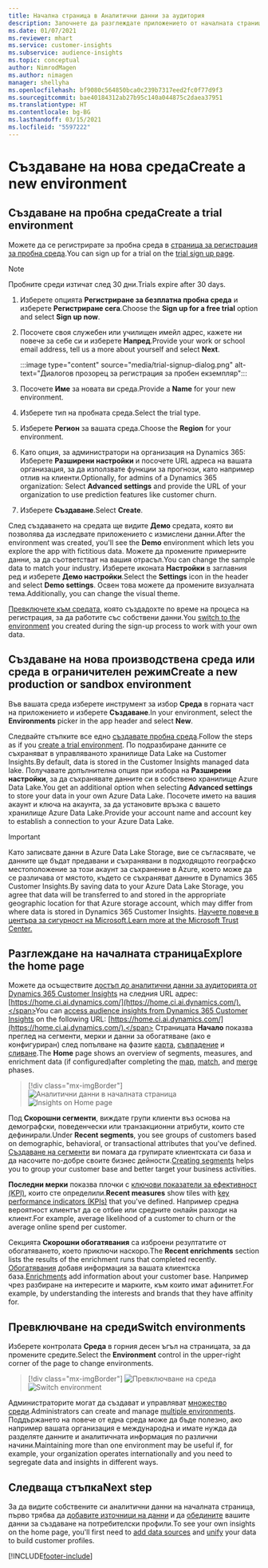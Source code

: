 ```yaml
---
title: Начална страница в Аналитични данни за аудитория
description: Започнете да разглеждате приложението от началната страница.
ms.date: 01/07/2021
ms.reviewer: mhart
ms.service: customer-insights
ms.subservice: audience-insights
ms.topic: conceptual
author: NimrodMagen
ms.author: nimagen
manager: shellyha
ms.openlocfilehash: bf9080c564850bca0c239b7317eed2fc0f77d9f3
ms.sourcegitcommit: bae40184312ab27b95c140a044875c2daea37951
ms.translationtype: HT
ms.contentlocale: bg-BG
ms.lasthandoff: 03/15/2021
ms.locfileid: "5597222"
---
```

# <a name="create-a-new-environment"></a><span data-ttu-id="a4225-103">Създаване на нова среда</span><span class="sxs-lookup"><span data-stu-id="a4225-103">Create a new environment</span></span>

## <a name="create-a-trial-environment"></a><span data-ttu-id="a4225-104">Създаване на пробна среда</span><span class="sxs-lookup"><span data-stu-id="a4225-104">Create a trial environment</span></span>

<span data-ttu-id="a4225-105">Можете да се регистрирате за пробна среда в [страница за регистрация за пробна среда](https://dynamics.microsoft.com/get-started/free-trial/?appname=customerinsights).</span><span class="sxs-lookup"><span data-stu-id="a4225-105">You can sign up for a trial on the [trial sign up page](https://dynamics.microsoft.com/get-started/free-trial/?appname=customerinsights).</span></span> 

> [!NOTE]
> <span data-ttu-id="a4225-106">Пробните среди изтичат след 30 дни.</span><span class="sxs-lookup"><span data-stu-id="a4225-106">Trials expire after 30 days.</span></span>

1. <span data-ttu-id="a4225-107">Изберете опцията **Регистриране за безплатна пробна среда** и изберете **Регистриране сега**.</span><span class="sxs-lookup"><span data-stu-id="a4225-107">Choose the **Sign up for a free trial** option and select **Sign up now**.</span></span>

1. <span data-ttu-id="a4225-108">Посочете своя служебен или училищен имейл адрес, кажете ни повече за себе си и изберете **Напред**.</span><span class="sxs-lookup"><span data-stu-id="a4225-108">Provide your work or school email address, tell us a more about yourself and select **Next**.</span></span>

   :::image type="content" source="media/trial-signup-dialog.png" alt-text="Диалогов прозорец за регистрация за пробен екземпляр":::

1. <span data-ttu-id="a4225-110">Посочете **Име** за новата ви среда.</span><span class="sxs-lookup"><span data-stu-id="a4225-110">Provide a **Name** for your new environment.</span></span> 

1. <span data-ttu-id="a4225-111">Изберете тип на пробната среда.</span><span class="sxs-lookup"><span data-stu-id="a4225-111">Select the trial type.</span></span>

1. <span data-ttu-id="a4225-112">Изберете **Регион** за вашата среда.</span><span class="sxs-lookup"><span data-stu-id="a4225-112">Choose the **Region** for your environment.</span></span>

1. <span data-ttu-id="a4225-113">Като опция, за администратори на организация на Dynamics 365: Изберете **Разширени настройки** и посочете URL адреса на вашата организация, за да използвате функции за прогнози, като например отлив на клиенти.</span><span class="sxs-lookup"><span data-stu-id="a4225-113">Optionally, for admins of a Dynamics 365 organization: Select **Advanced settings** and provide the URL of your organization to use prediction features like customer churn.</span></span>

1. <span data-ttu-id="a4225-114">Изберете **Създаване**.</span><span class="sxs-lookup"><span data-stu-id="a4225-114">Select **Create**.</span></span> 

<span data-ttu-id="a4225-115">След създаването на средата ще видите **Демо** средата, която ви позволява да изследвате приложението с измислени данни.</span><span class="sxs-lookup"><span data-stu-id="a4225-115">After the environment was created, you'll see the **Demo** environment which lets you explore the app with fictitious data.</span></span> <span data-ttu-id="a4225-116">Можете да промените примерните данни, за да съответстват на вашия отрасъл.</span><span class="sxs-lookup"><span data-stu-id="a4225-116">You can change the sample data to match your industry.</span></span> <span data-ttu-id="a4225-117">Изберете иконата **Настройки** в заглавния ред и изберете **Демо настройки**.</span><span class="sxs-lookup"><span data-stu-id="a4225-117">Select the **Settings** icon in the header and select **Demo settings**.</span></span> <span data-ttu-id="a4225-118">Освен това можете да промените визуалната тема.</span><span class="sxs-lookup"><span data-stu-id="a4225-118">Additionally, you can change the visual theme.</span></span> 

<span data-ttu-id="a4225-119">[Превключете към средата](#switch-environments), която създадохте по време на процеса на регистрация, за да работите със собствени данни.</span><span class="sxs-lookup"><span data-stu-id="a4225-119">You [switch to the environment](#switch-environments) you created during the sign-up process to work with your own data.</span></span>

## <a name="create-a-new-production-or-sandbox-environment"></a><span data-ttu-id="a4225-120">Създаване на нова производствена среда или среда в ограничителен режим</span><span class="sxs-lookup"><span data-stu-id="a4225-120">Create a new production or sandbox environment</span></span>

<span data-ttu-id="a4225-121">Във вашата среда изберете инструмент за избор **Среда** в горната част на приложението и изберете **Създаване**.</span><span class="sxs-lookup"><span data-stu-id="a4225-121">In your environment, select the **Environments** picker in the app header and select **New**.</span></span>

<span data-ttu-id="a4225-122">Следвайте стъпките все едно [създавате пробна среда](#create-a-trial-environment).</span><span class="sxs-lookup"><span data-stu-id="a4225-122">Follow the steps as if you [create a trial environment](#create-a-trial-environment).</span></span> <span data-ttu-id="a4225-123">По подразбиране данните се съхраняват в управляваното хранилище Data Lake на Customer Insights.</span><span class="sxs-lookup"><span data-stu-id="a4225-123">By default, data is stored in the Customer Insights managed data lake.</span></span> <span data-ttu-id="a4225-124">Получавате допълнителна опция при избора на **Разширени настройки**, за да съхранявате данните си в собствено хранилище Azure Data Lake.</span><span class="sxs-lookup"><span data-stu-id="a4225-124">You get an additional option when selecting **Advanced settings** to store your data in your own Azure Data Lake.</span></span> <span data-ttu-id="a4225-125">Посочете името на вашия акаунт и ключа на акаунта, за да установите връзка с вашето хранилище Azure Data Lake.</span><span class="sxs-lookup"><span data-stu-id="a4225-125">Provide your account name and account key to establish a connection to your Azure Data Lake.</span></span> 

> [!IMPORTANT]
> <span data-ttu-id="a4225-126">Като записвате данни в Azure Data Lake Storage, вие се съгласявате, че данните ще бъдат предавани и съхранявани в подходящото географско местоположение за този акаунт за съхранение в Azure, което може да се различава от мястото, където се съхраняват данните в Dynamics 365 Customer Insights.</span><span class="sxs-lookup"><span data-stu-id="a4225-126">By saving data to your Azure Data Lake Storage, you agree that data will be transferred to and stored in the appropriate geographic location for that Azure storage account, which may differ from where data is stored in Dynamics 365 Customer Insights.</span></span> [<span data-ttu-id="a4225-127">Научете повече в центъра за сигурност на Microsoft.</span><span class="sxs-lookup"><span data-stu-id="a4225-127">Learn more at the Microsoft Trust Center.</span></span>](https://www.microsoft.com/trust-center)

## <a name="explore-the-home-page"></a><span data-ttu-id="a4225-128">Разглеждане на началната страница</span><span class="sxs-lookup"><span data-stu-id="a4225-128">Explore the home page</span></span>

<span data-ttu-id="a4225-129">Можете да осъществите [достъп до аналитични данни за аудиторията от Dynamics 365 Customer Insights](https://home.ci.ai.dynamics.com/) на следния URL адрес: [https://home.ci.ai.dynamics.com/](https://home.ci.ai.dynamics.com/).</span><span class="sxs-lookup"><span data-stu-id="a4225-129">You can [access audience insights from Dynamics 365 Customer Insights](https://home.ci.ai.dynamics.com/) on the following URL: [https://home.ci.ai.dynamics.com/](https://home.ci.ai.dynamics.com/).</span></span>
<span data-ttu-id="a4225-130">Страницата **Начало** показва преглед на сегменти, мерки и данни за обогатяване (ако е конфигуриран) след попълване на фазите [карта](map-entities.md), [съвпадение](match-entities.md) и [сливане](merge-entities.md).</span><span class="sxs-lookup"><span data-stu-id="a4225-130">The **Home** page shows an overview of segments, measures, and enrichment data (if configured)after completing the [map](map-entities.md), [match](match-entities.md), and [merge](merge-entities.md) phases.</span></span>

> [!div class="mx-imgBorder"] 
> <span data-ttu-id="a4225-131">![Аналитични данни в началната страница](media/home-page-insights.png "Аналитични данни в началната страница")</span><span class="sxs-lookup"><span data-stu-id="a4225-131">![Insights on Home page](media/home-page-insights.png "Insights on Home page")</span></span>

<span data-ttu-id="a4225-132">Под **Скорошни сегменти**, виждате групи клиенти въз основа на демографски, поведенчески или транзакционни атрибути, които сте дефинирали.</span><span class="sxs-lookup"><span data-stu-id="a4225-132">Under **Recent segments**, you see groups of customers based on demographic, behavioral, or transactional attributes that you've defined.</span></span> <span data-ttu-id="a4225-133">[Създаване на сегменти](segments.md) ви помага да групирате клиентската си база и да насочите по-добре своите бизнес дейности.</span><span class="sxs-lookup"><span data-stu-id="a4225-133">[Creating segments](segments.md) helps you to group your customer base and better target your business activities.</span></span>

<span data-ttu-id="a4225-134">**Последни мерки** показва плочки с [ключови показатели за ефективност (KPI)](measures.md), които сте определили.</span><span class="sxs-lookup"><span data-stu-id="a4225-134">**Recent measures** show tiles with [key performance indicators (KPIs)](measures.md) that you've defined.</span></span> <span data-ttu-id="a4225-135">Например средна вероятност клиентът да се отбие или средните онлайн разходи на клиент.</span><span class="sxs-lookup"><span data-stu-id="a4225-135">For example, average likelihood of a customer to churn or the average online spend per customer.</span></span>

<span data-ttu-id="a4225-136">Секцията **Скорошни обогатявания** са изброени резултатите от обогатяването, което приключи наскоро.</span><span class="sxs-lookup"><span data-stu-id="a4225-136">The **Recent enrichments** section lists the results of the enrichment runs that completed recently.</span></span> <span data-ttu-id="a4225-137">[Обогатявания](enrichment-hub.md) добавя информация за вашата клиентска база.</span><span class="sxs-lookup"><span data-stu-id="a4225-137">[Enrichments](enrichment-hub.md) add information about your customer base.</span></span> <span data-ttu-id="a4225-138">Например чрез разбиране на интересите и марките, към които имат афинитет.</span><span class="sxs-lookup"><span data-stu-id="a4225-138">For example, by understanding the interests and brands that they have affinity for.</span></span>

## <a name="switch-environments"></a><span data-ttu-id="a4225-139">Превключване на среди</span><span class="sxs-lookup"><span data-stu-id="a4225-139">Switch environments</span></span>

<span data-ttu-id="a4225-140">Изберете контролата **Среда** в горния десен ъгъл на страницата, за да промените средите.</span><span class="sxs-lookup"><span data-stu-id="a4225-140">Select the **Environment** control in the upper-right corner of the page to change environments.</span></span>

> [!div class="mx-imgBorder"] 
> <span data-ttu-id="a4225-141">![Превключване на среда](media/home-page-environment-switcher.png "Превключване на среда")</span><span class="sxs-lookup"><span data-stu-id="a4225-141">![Switch environment](media/home-page-environment-switcher.png "Switch environment")</span></span>

<span data-ttu-id="a4225-142">Администраторите могат да създават и управляват [множество среди](manage-environments.md).</span><span class="sxs-lookup"><span data-stu-id="a4225-142">Administrators can create and manage [multiple environments](manage-environments.md).</span></span> <span data-ttu-id="a4225-143">Поддържането на повече от една среда може да бъде полезно, ако например вашата организация е международна и имате нужда да разделяте данните и аналитичната информация по различни начини.</span><span class="sxs-lookup"><span data-stu-id="a4225-143">Maintaining more than one environment may be useful if, for example, your organization operates internationally and you need to segregate data and insights in different ways.</span></span>

## <a name="next-step"></a><span data-ttu-id="a4225-144">Следваща стъпка</span><span class="sxs-lookup"><span data-stu-id="a4225-144">Next step</span></span>

<span data-ttu-id="a4225-145">За да видите собствените си аналитични данни на началната страница, първо трябва да [добавите източници на данни](data-sources.md) и да [обедините](data-unification.md) вашите данни за създаване на потребителски профили.</span><span class="sxs-lookup"><span data-stu-id="a4225-145">To see your own insights on the home page, you'll first need to [add data sources](data-sources.md) and [unify](data-unification.md) your data to build customer profiles.</span></span>


[!INCLUDE[footer-include](../includes/footer-banner.md)]